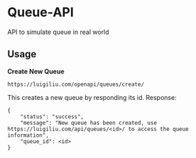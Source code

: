 # Queue-API
API to simulate queue in real world

Usage
-------
**Create New Queue**
```
https://luigiliu.com/openapi/queues/create/
```
This creates a new queue by responding its id. Response:
```
{
    "status": "success",
    "message": "New queue has been created, use https://luigiliu.com/api/queues/<id>/ to access the queue information",
    "queue_id": <id>
}
```
